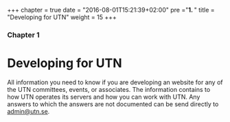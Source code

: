 +++
chapter = true
date = "2016-08-01T15:21:39+02:00"
pre ="<b>1. </b>"
title = "Developing for UTN"
weight = 15
+++

### Chapter 1

# Developing for UTN

All information you need to know if you are developing an website for any of the
UTN committees, events, or associates. The information contains to how UTN
operates its servers and how you can work with UTN. Any answers to which the
answers are not documented can be send directly to
[admin@utn.se](mailto:admin@utn.se).
